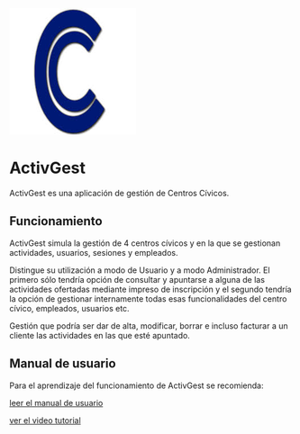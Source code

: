 
![](Imagenes/icono.jpg)
# ActivGest

ActivGest es una aplicación de gestión de Centros Cívicos.

## Funcionamiento

ActivGest simula la gestión de 4 centros cívicos y en la que se gestionan actividades, usuarios, sesiones y 
empleados.

Distingue su utilización a modo de Usuario y a modo Administrador. El primero sólo tendría opción de consultar y
apuntarse a alguna de las actividades ofertadas mediante impreso de inscripción y el segundo tendría la opción de gestionar
internamente todas esas funcionalidades del centro cívico, empleados, usuarios etc. 

Gestión que podría ser dar de alta, modificar, borrar e incluso facturar a un cliente las actividades en las que esté
apuntado.

## Manual de usuario

Para el aprendizaje del funcionamiento de ActivGest se recomienda:

[leer el manual de usuario](/documentacion/documentacion.pdf)  

[ver el video tutorial](https://youtu.be/BpxULFWUWzY)

